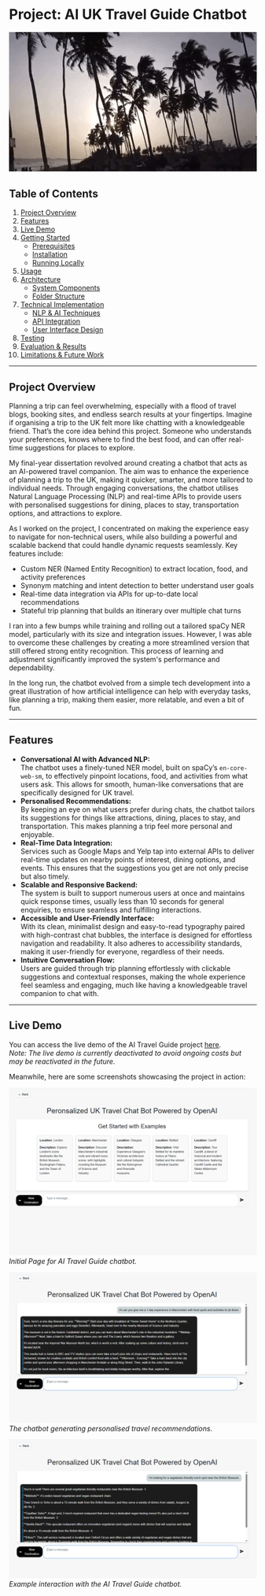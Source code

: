 ﻿# Project: AI UK Travel Guide Chatbot

<img src="assets/banner.gif" alt="banner" width="600">

## Table of Contents

1. [Project Overview](#project-overview)
2. [Features](#features)
3. [Live Demo](#live-demo)
4. [Getting Started](#getting-started)
   - [Prerequisites](#prerequisites)
   - [Installation](#installation)
   - [Running Locally](#running-locally)
5. [Usage](#usage)
6. [Architecture](#architecture)
   - [System Components](#system-components)
   - [Folder Structure](#folder-structure)
7. [Technical Implementation](#technical-implementation)
   - [NLP & AI Techniques](#nlp--ai-techniques)
   - [API Integration](#api-integration)
   - [User Interface Design](#user-interface-design)
8. [Testing](#testing)
9. [Evaluation & Results](#evaluation--results)
10. [Limitations & Future Work](#limitations--future-work)

---

<h2 id="project-overview">Project Overview</h2>

Planning a trip can feel overwhelming, especially with a flood of travel blogs, booking sites, and endless search results at your fingertips. Imagine if organising a trip to the UK felt more like chatting with a knowledgeable friend. That’s the core idea behind this project. Someone who understands your preferences, knows where to find the best food, and can offer real-time suggestions for places to explore.

My final-year dissertation revolved around creating a chatbot that acts as an AI-powered travel companion. The aim was to enhance the experience of planning a trip to the UK, making it quicker, smarter, and more tailored to individual needs. Through engaging conversations, the chatbot utilises Natural Language Processing (NLP) and real-time APIs to provide users with personalised suggestions for dining, places to stay, transportation options, and attractions to explore.

As I worked on the project, I concentrated on making the experience easy to navigate for non-technical users, while also building a powerful and scalable backend that could handle dynamic requests seamlessly. Key features include:

- Custom NER (Named Entity Recognition) to extract location, food, and activity preferences
- Synonym matching and intent detection to better understand user goals
- Real-time data integration via APIs for up-to-date local recommendations
- Stateful trip planning that builds an itinerary over multiple chat turns

I ran into a few bumps while training and rolling out a tailored spaCy NER model, particularly with its size and integration issues. However, I was able to overcome these challenges by creating a more streamlined version that still offered strong entity recognition. This process of learning and adjustment significantly improved the system's performance and dependability.

In the long run, the chatbot evolved from a simple tech development into a great illustration of how artificial intelligence can help with everyday tasks, like planning a trip, making them easier, more relatable, and even a bit of fun.

---

<h2 id="features">Features</h2>

- **Conversational AI with Advanced NLP:** </br> The chatbot uses a finely-tuned NER model, built on spaCy’s `en-core-web-sm`, to effectively pinpoint locations, food, and activities from what users ask. This allows for smooth, human-like conversations that are specifically designed for UK travel. </br>
- **Personalised Recommendations:** </br> By keeping an eye on what users prefer during chats, the chatbot tailors its suggestions for things like attractions, dining, places to stay, and transportation. This makes planning a trip feel more personal and enjoyable. </br>
- **Real-Time Data Integration:** </br> Services such as Google Maps and Yelp tap into external APIs to deliver real-time updates on nearby points of interest, dining options, and events. This ensures that the suggestions you get are not only precise but also timely.
- **Scalable and Responsive Backend:** </br> The system is built to support numerous users at once and maintains quick response times, usually less than 10 seconds for general enquiries, to ensure seamless and fulfilling interactions.
- **Accessible and User-Friendly Interface:** </br> With its clean, minimalist design and easy-to-read typography paired with high-contrast chat bubbles, the interface is designed for effortless navigation and readability. It also adheres to accessibility standards, making it user-friendly for everyone, regardless of their needs.
- **Intuitive Conversation Flow:** </br> Users are guided through trip planning effortlessly with clickable suggestions and contextual responses, making the whole experience feel seamless and engaging, much like having a knowledgeable travel companion to chat with.

---

<h2 id="live-demo">Live Demo</h2>

You can access the live demo of the AI Travel Guide project [here](https://ai-travel-guide-30f005e79499.herokuapp.com/).  
*Note: The live demo is currently deactivated to avoid ongoing costs but may be reactivated in the future.*

Meanwhile, here are some screenshots showcasing the project in action:

![Demo screenshot 1](assets/demo-1.png)  
*Initial Page for AI Travel Guide chatbot.*

![Demo screenshot 2](assets/demo-2.png)  
*The chatbot generating personalised travel recommendations.*

![Demo screenshot 3](assets/demo-3.png) 
*Example interaction with the AI Travel Guide chatbot.*
